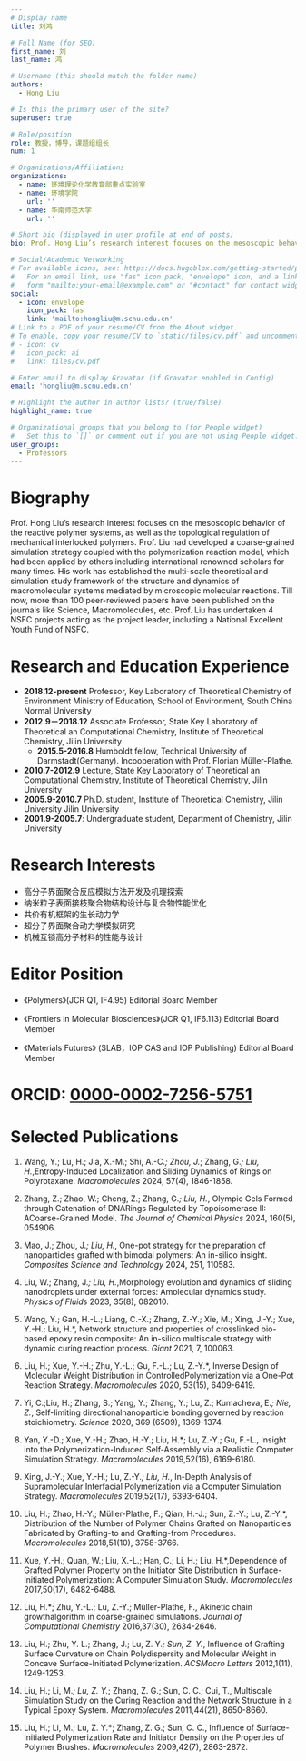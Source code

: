 ```yaml
---
# Display name
title: 刘鸿

# Full Name (for SEO)
first_name: 刘
last_name: 鸿

# Username (this should match the folder name)
authors:
  - Hong Liu

# Is this the primary user of the site?
superuser: true

# Role/position
role: 教授，博导，课题组组长
num: 1

# Organizations/Affiliations
organizations:
  - name: 环境理论化学教育部重点实验室
  - name: 环境学院
    url: ''
  - name: 华南师范大学
    url: ''

# Short bio (displayed in user profile at end of posts)
bio: Prof. Hong Liu’s research interest focuses on the mesoscopic behavior of the reactive polymer systems, as well as the topological regulations of mechanical interlocked polymers.

# Social/Academic Networking
# For available icons, see: https://docs.hugoblox.com/getting-started/page-builder/#icons
#   For an email link, use "fas" icon pack, "envelope" icon, and a link in the
#   form "mailto:your-email@example.com" or "#contact" for contact widget.
social:
  - icon: envelope
    icon_pack: fas
    link: 'mailto:hongliu@m.scnu.edu.cn'
# Link to a PDF of your resume/CV from the About widget.
# To enable, copy your resume/CV to `static/files/cv.pdf` and uncomment the lines below.
# - icon: cv
#   icon_pack: ai
#   link: files/cv.pdf

# Enter email to display Gravatar (if Gravatar enabled in Config)
email: 'hongliu@m.scnu.edu.cn'

# Highlight the author in author lists? (true/false)
highlight_name: true

# Organizational groups that you belong to (for People widget)
#   Set this to `[]` or comment out if you are not using People widget.
user_groups:
  - Professors
---
```

# Biography
Prof. Hong Liu’s research interest focuses on the mesoscopic behavior of the reactive polymer systems, as well as the topological regulation of mechanical interlocked polymers. Prof. Liu had developed a coarse-grained simulation strategy coupled with the polymerization reaction model, which had been applied by others including international renowned scholars for many times. His work has established the multi-scale theoretical and simulation study framework of the structure and dynamics of macromolecular systems mediated by microscopic molecular reactions. Till now, more than 100 peer-reviewed papers have been published on the journals like Science, Macromolecules, etc. Prof. Liu has undertaken 4 NSFC projects acting as the project leader, including a National Excellent Youth Fund of NSFC.

# Research and Education Experience
  - **2018.12-present** Professor, Key Laboratory of Theoretical Chemistry of Environment Ministry of Education, School of Environment, South China Normal University
  - **2012.9－2018.12**  Associate Professor, State Key Laboratory of Theoretical an Computational Chemistry, Institute of Theoretical Chemistry, Jilin University
    - **2015.5-2016.8** Humboldt fellow, Technical University of Darmstadt(Germany). Incooperation with Prof. Florian Müller-Plathe.
  - **2010.7-2012.9** Lecture, State Key Laboratory of Theoretical an Computational Chemistry, Institute of Theoretical Chemistry, Jilin University
  - **2005.9-2010.7** Ph.D. student, Institute of Theoretical Chemistry, Jilin University
Jilin University
  - **2001.9-2005.7**: Undergraduate student, Department of Chemistry, Jilin University

# Research Interests
  - 高分子界面聚合反应模拟方法开发及机理探索
  - 纳米粒子表面接枝聚合物结构设计与复合物性能优化
  - 共价有机框架的生长动力学
  - 超分子界面聚合动力学模拟研究
  - 机械互锁高分子材料的性能与设计

# Editor Position

  - 《Polymers》(JCR Q1, IF4.95) Editorial Board Member

  - 《Frontiers in Molecular Biosciences》(JCR Q1, IF6.113) Editorial Board Member

  - 《Materials Futures》 (SLAB，IOP CAS and IOP Publishing) Editorial Board Member

# ORCID: [0000-0002-7256-5751](https://webofscience.clarivate.cn/wos/author/record/1443270)

# Selected Publications

1. Wang, Y.; Lu, H.; Jia, X.-M.; Shi, A.-C.*; Zhou, J.*; Zhang, G.*; Liu, H.*,Entropy-Induced Localization and Sliding Dynamics of Rings on Polyrotaxane. *Macromolecules* 2024, 57(4), 1846-1858.

2. Zhang, Z.; Zhao, W.; Cheng, Z.; Zhang, G.*; Liu, H.*, Olympic Gels Formed through Catenation of DNARings Regulated by Topoisomerase II: ACoarse-Grained Model. *The Journal of Chemical Physics* 2024, 160(5), 054906.

3. Mao, J.; Zhou, J.*; Liu, H.*, One-pot strategy for the preparation of nanoparticles grafted with bimodal polymers: An in-silico insight. *Composites Science and Technology* 2024, 251, 110583.

4. Liu, W.; Zhang, J.*; Liu, H.*,Morphology evolution and dynamics of sliding nanodroplets under external forces: Amolecular dynamics study. *Physics of Fluids* 2023, 35(8), 082010.

5. Wang, Y.; Gan, H.-L.; Liang, C.-X.; Zhang, Z.-Y.; Xie, M.; Xing, J.-Y.; Xue, Y.-H.; Liu, H.*, Network structure and properties of crosslinked bio-based epoxy resin composite: An in-silico multiscale strategy with dynamic curing reaction process. *Giant* 2021, 7, 100063.

6. Liu, H.; Xue, Y.-H.; Zhu, Y.-L.; Gu, F.-L.; Lu, Z.-Y.*, Inverse Design of Molecular Weight Distribution in ControlledPolymerization via a One-Pot Reaction Strategy. *Macromolecules* 2020, 53(15), 6409-6419.

7. Yi, C.;Liu, H.; Zhang, S.; Yang, Y.; Zhang, Y.; Lu, Z.; Kumacheva, E.*; Nie, Z.*, Self-limiting directionalnanoparticle bonding governed by reaction stoichiometry. *Science* 2020, 369 (6509), 1369-1374.

8. Yan, Y.-D.; Xue, Y.-H.; Zhao, H.-Y.; Liu, H.*; Lu, Z.-Y.; Gu, F.-L., Insight into the Polymerization-Induced Self-Assembly via a Realistic Computer Simulation Strategy. *Macromolecules* 2019,52(16), 6169-6180.

9. Xing, J.-Y.; Xue, Y.-H.; Lu, Z.-Y.*; Liu, H.*, In-Depth Analysis of Supramolecular Interfacial Polymerization via a Computer Simulation Strategy. *Macromolecules* 2019,52(17), 6393-6404.

10. Liu, H.; Zhao, H.-Y.; Müller-Plathe, F.; Qian, H.-J.; Sun, Z.-Y.; Lu, Z.-Y.*, Distribution of the Number of Polymer Chains Grafted on Nanoparticles Fabricated by Grafting-to and Grafting-from Procedures. *Macromolecules* 2018,51(10), 3758-3766.

11. Xue, Y.-H.; Quan, W.; Liu, X.-L.; Han, C.; Li, H.; Liu, H.*,Dependence of Grafted Polymer Property on the Initiator Site Distribution in Surface-Initiated Polymerization: A Computer Simulation Study. *Macromolecules* 2017,50(17), 6482-6488.

12. Liu, H.*; Zhu, Y.-L.; Lu, Z.-Y.; Müller-Plathe, F., Akinetic chain growthalgorithm in coarse-grained simulations. *Journal of Computational Chemistry* 2016,37(30), 2634-2646.

13. Liu, H.; Zhu, Y. L.; Zhang, J.; Lu, Z. Y.*; Sun, Z. Y.*, Influence of Grafting Surface Curvature on Chain Polydispersity and Molecular Weight in Concave Surface-Initiated Polymerization. *ACSMacro Letters* 2012,1(11), 1249-1253.

14. Liu, H.; Li, M.*; Lu, Z. Y.*; Zhang, Z. G.; Sun, C. C.; Cui, T., Multiscale Simulation Study on the Curing Reaction and the Network Structure in a Typical Epoxy System. *Macromolecules* 2011,44(21), 8650-8660.

15. Liu, H.; Li, M.; Lu, Z. Y.*; Zhang, Z. G.; Sun, C. C., Influence of Surface-Initiated Polymerization Rate and Initiator Density on the Properties of Polymer Brushes. *Macromolecules* 2009,42(7), 2863-2872.